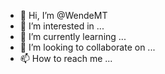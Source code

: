 - 👋 Hi, I’m @WendeMT
- 👀 I’m interested in ...
- 🌱 I’m currently learning ...
- 💞️ I’m looking to collaborate on ...
- 📫 How to reach me ...

<!---
WendeMT/WendeMT is a ✨ special ✨ repository because its `README.md` (this file) appears on your GitHub profile.
You can click the Preview link to take a look at your changes.
--->
